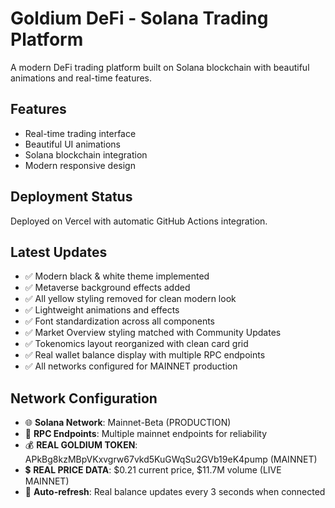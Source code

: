 # Goldium DeFi - Solana Trading Platform

A modern DeFi trading platform built on Solana blockchain with beautiful animations and real-time features.

## Features
- Real-time trading interface
- Beautiful UI animations
- Solana blockchain integration
- Modern responsive design

## Deployment Status
Deployed on Vercel with automatic GitHub Actions integration.

## Latest Updates
- ✅ Modern black & white theme implemented
- ✅ Metaverse background effects added
- ✅ All yellow styling removed for clean modern look
- ✅ Lightweight animations and effects
- ✅ Font standardization across all components
- ✅ Market Overview styling matched with Community Updates
- ✅ Tokenomics layout reorganized with clean card grid
- ✅ Real wallet balance display with multiple RPC endpoints
- ✅ All networks configured for MAINNET production

## Network Configuration
- 🌐 **Solana Network**: Mainnet-Beta (PRODUCTION)
- 🔗 **RPC Endpoints**: Multiple mainnet endpoints for reliability
- 💰 **REAL GOLDIUM TOKEN**: APkBg8kzMBpVKxvgrw67vkd5KuGWqSu2GVb19eK4pump (MAINNET)
- 💲 **REAL PRICE DATA**: $0.21 current price, $11.7M volume (LIVE MAINNET)
- 🔄 **Auto-refresh**: Real balance updates every 3 seconds when connected